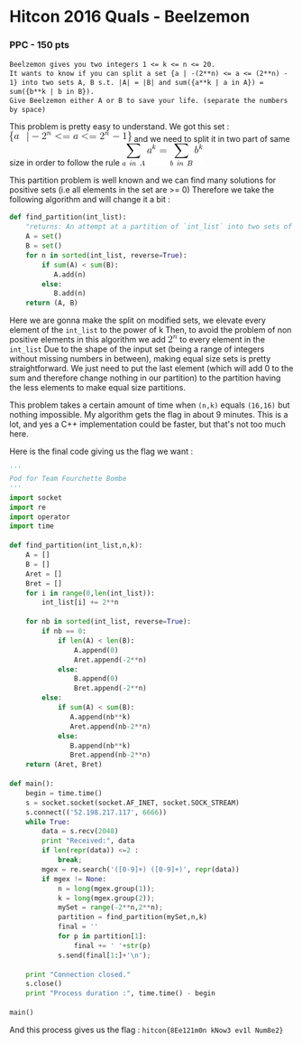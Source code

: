 # Hitcon 2016 Quals - Beelzemon
### PPC - 150 pts

    Beelzemon gives you two integers 1 <= k <= n <= 20.
    It wants to know if you can split a set {a | -(2**n) <= a <= (2**n) - 1} into two sets A, B s.t. |A| = |B| and sum({a**k | a in A}) = sum({b**k | b in B}).
    Give Beelzemon either A or B to save your life. (separate the numbers by space)
    
This problem is pretty easy to understand. We got this set : ![set](ensemble.gif) and we need to split it in two part of same size in order to follow the rule ![rule](condition.gif)

This partition problem is well known and we can find many solutions for positive sets (i.e all elements in the set are >= 0)
Therefore we take the following algorithm and will change it a bit :
```python
def find_partition(int_list):
    "returns: An attempt at a partition of `int_list` into two sets of equal sum"
    A = set()
    B = set()
    for n in sorted(int_list, reverse=True):
        if sum(A) < sum(B):
           A.add(n)
        else:
           B.add(n)
    return (A, B)
```

Here we are gonna make the split on modified sets, we elevate every element of the `int_list` to the power of k
Then, to avoid the problem of non positive elements in this algorithm we add ![2^n](2n.gif) to every element in the `int_list`
Due to the shape of the input set (being a range of integers without missing numbers in between), making equal size sets is pretty straightforward. We just need to put the last element (which will add 0 to the sum and therefore change nothing in our partition) to the partition having the less elements to make equal size partitions.

This problem takes a certain amount of time when `(n,k)` equals `(16,16)` but nothing impossible. My algorithm gets the flag in about 9 minutes. This is a lot, and yes a C++ implementation could be faster, but that's not too much here.

Here is the final code giving us the flag we want :
```python
'''
Pod for Team Fourchette Bombe
'''
import socket
import re
import operator
import time

def find_partition(int_list,n,k):
	A = []
	B = []
	Aret = []
	Bret = []
	for i in range(0,len(int_list)):
		int_list[i] += 2**n
	
	for nb in sorted(int_list, reverse=True):
		if nb == 0:
			if len(A) < len(B):
				A.append(0)
				Aret.append(-2**n)
			else:
				B.append(0)
				Bret.append(-2**n)
		else:
			if sum(A) < sum(B):
			   A.append(nb**k)
			   Aret.append(nb-2**n)
			else:
			   B.append(nb**k)
			   Bret.append(nb-2**n)
	return (Aret, Bret)

def main():
	begin = time.time()
	s = socket.socket(socket.AF_INET, socket.SOCK_STREAM)
	s.connect(('52.198.217.117', 6666))
	while True:
		data = s.recv(2048)
		print "Received:", data
		if len(repr(data)) <=2 :
			break;
		mgex = re.search('([0-9]+) ([0-9]+)', repr(data))
		if mgex != None:
			n = long(mgex.group(1));
			k = long(mgex.group(2));
			mySet = range(-2**n,2**n);
			partition = find_partition(mySet,n,k)
			final = ''
			for p in partition[1]:
				final += ' '+str(p)
			s.send(final[1:]+'\n');
		
	print "Connection closed."
	s.close()
	print "Process duration :", time.time() - begin

main()
```

And this process gives us the flag : `hitcon{8Ee121m0n kNow3 ev1l Num8e2}`

